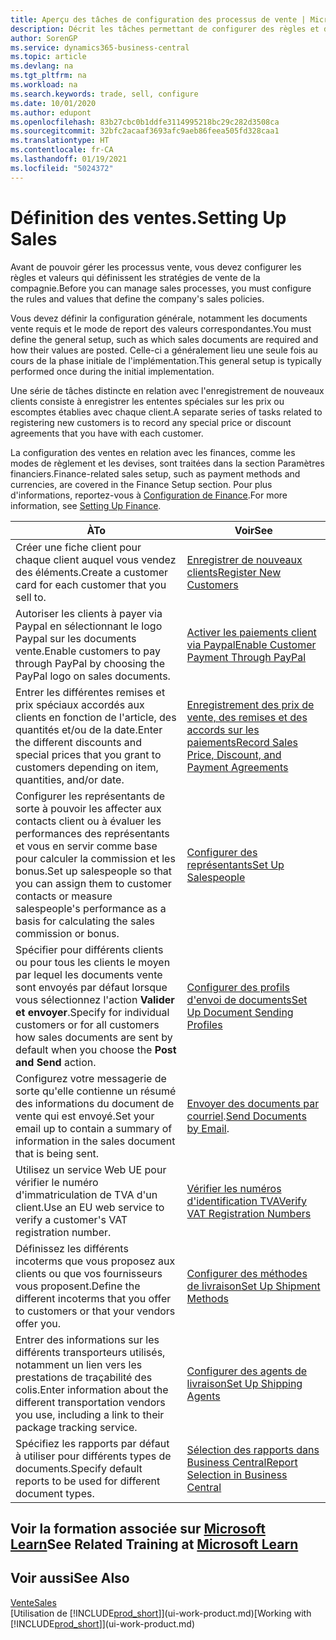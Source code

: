 ```yaml
---
title: Aperçu des tâches de configuration des processus de vente | Microsoft Docs
description: Décrit les tâches permettant de configurer des règles et des valeurs pour définir vos stratégies et vos processus de vente.
author: SorenGP
ms.service: dynamics365-business-central
ms.topic: article
ms.devlang: na
ms.tgt_pltfrm: na
ms.workload: na
ms.search.keywords: trade, sell, configure
ms.date: 10/01/2020
ms.author: edupont
ms.openlocfilehash: 83b27cbc0b1ddfe3114995218bc29c282d3508ca
ms.sourcegitcommit: 32bfc2acaaf3693afc9aeb86feea505fd328caa1
ms.translationtype: HT
ms.contentlocale: fr-CA
ms.lasthandoff: 01/19/2021
ms.locfileid: "5024372"
---
```

# <a name="setting-up-sales"></a><span data-ttu-id="db833-103">Définition des ventes.</span><span class="sxs-lookup"><span data-stu-id="db833-103">Setting Up Sales</span></span>
<span data-ttu-id="db833-104">Avant de pouvoir gérer les processus vente, vous devez configurer les règles et valeurs qui définissent les stratégies de vente de la compagnie.</span><span class="sxs-lookup"><span data-stu-id="db833-104">Before you can manage sales processes, you must configure the rules and values that define the company's sales policies.</span></span>

<span data-ttu-id="db833-105">Vous devez définir la configuration générale, notamment les documents vente requis et le mode de report des valeurs correspondantes.</span><span class="sxs-lookup"><span data-stu-id="db833-105">You must define the general setup, such as which sales documents are required and how their values are posted.</span></span> <span data-ttu-id="db833-106">Celle-ci a généralement lieu une seule fois au cours de la phase initiale de l'implémentation.</span><span class="sxs-lookup"><span data-stu-id="db833-106">This general setup is typically performed once during the initial implementation.</span></span>

<span data-ttu-id="db833-107">Une série de tâches distincte en relation avec l'enregistrement de nouveaux clients consiste à enregistrer les ententes spéciales sur les prix ou escomptes établies avec chaque client.</span><span class="sxs-lookup"><span data-stu-id="db833-107">A separate series of tasks related to registering new customers is to record any special price or discount agreements that you have with each customer.</span></span>

<span data-ttu-id="db833-108">La configuration des ventes en relation avec les finances, comme les modes de règlement et les devises, sont traitées dans la section Paramètres financiers.</span><span class="sxs-lookup"><span data-stu-id="db833-108">Finance-related sales setup, such as payment methods and currencies, are covered in the Finance Setup section.</span></span> <span data-ttu-id="db833-109">Pour plus d'informations, reportez-vous à [Configuration de Finance](finance-setup-finance.md).</span><span class="sxs-lookup"><span data-stu-id="db833-109">For more information, see [Setting Up Finance](finance-setup-finance.md).</span></span>

| <span data-ttu-id="db833-110">À</span><span class="sxs-lookup"><span data-stu-id="db833-110">To</span></span> | <span data-ttu-id="db833-111">Voir</span><span class="sxs-lookup"><span data-stu-id="db833-111">See</span></span> |
| --- | --- |
| <span data-ttu-id="db833-112">Créer une fiche client pour chaque client auquel vous vendez des éléments.</span><span class="sxs-lookup"><span data-stu-id="db833-112">Create a customer card for each customer that you sell to.</span></span> |[<span data-ttu-id="db833-113">Enregistrer de nouveaux clients</span><span class="sxs-lookup"><span data-stu-id="db833-113">Register New Customers</span></span>](sales-how-register-new-customers.md) |
| <span data-ttu-id="db833-114">Autoriser les clients à payer via Paypal en sélectionnant le logo Paypal sur les documents vente.</span><span class="sxs-lookup"><span data-stu-id="db833-114">Enable customers to pay through PayPal by choosing the PayPal logo on sales documents.</span></span> |[<span data-ttu-id="db833-115">Activer les paiements client via Paypal</span><span class="sxs-lookup"><span data-stu-id="db833-115">Enable Customer Payment Through PayPal</span></span>](sales-how-enable-payment-service-extensions.md) |
| <span data-ttu-id="db833-116">Entrer les différentes remises et prix spéciaux accordés aux clients en fonction de l'article, des quantités et/ou de la date.</span><span class="sxs-lookup"><span data-stu-id="db833-116">Enter the different discounts and special prices that you grant to customers depending on item, quantities, and/or date.</span></span> |[<span data-ttu-id="db833-117">Enregistrement des prix de vente, des remises et des accords sur les paiements</span><span class="sxs-lookup"><span data-stu-id="db833-117">Record Sales Price, Discount, and Payment Agreements</span></span>](sales-how-record-sales-price-discount-payment-agreements.md) |
| <span data-ttu-id="db833-118">Configurer les représentants de sorte à pouvoir les affecter aux contacts client ou à évaluer les performances des représentants et vous en servir comme base pour calculer la commission et les bonus.</span><span class="sxs-lookup"><span data-stu-id="db833-118">Set up salespeople so that you can assign them to customer contacts or measure salespeople's performance as a basis for calculating the sales commission or bonus.</span></span> |[<span data-ttu-id="db833-119">Configurer des représentants</span><span class="sxs-lookup"><span data-stu-id="db833-119">Set Up Salespeople</span></span>](sales-how-setup-salespeople.md) |
| <span data-ttu-id="db833-120">Spécifier pour différents clients ou pour tous les clients le moyen par lequel les documents vente sont envoyés par défaut lorsque vous sélectionnez l'action **Valider et envoyer**.</span><span class="sxs-lookup"><span data-stu-id="db833-120">Specify for individual customers or for all customers how sales documents are sent by default when you choose the **Post and Send** action.</span></span> |[<span data-ttu-id="db833-121">Configurer des profils d'envoi de documents</span><span class="sxs-lookup"><span data-stu-id="db833-121">Set Up Document Sending Profiles</span></span>](sales-how-setup-document-send-profiles.md) |
| <span data-ttu-id="db833-122">Configurez votre messagerie de sorte qu'elle contienne un résumé des informations du document de vente qui est envoyé.</span><span class="sxs-lookup"><span data-stu-id="db833-122">Set your email up to contain a summary of information in the sales document that is being sent.</span></span> |<span data-ttu-id="db833-123">[Envoyer des documents par courriel](ui-how-send-documents-email.md).</span><span class="sxs-lookup"><span data-stu-id="db833-123">[Send Documents by Email](ui-how-send-documents-email.md).</span></span> |
|<span data-ttu-id="db833-124">Utilisez un service Web UE pour vérifier le numéro d'immatriculation de TVA d'un client.</span><span class="sxs-lookup"><span data-stu-id="db833-124">Use an EU web service to verify a customer's VAT registration number.</span></span>|[<span data-ttu-id="db833-125">Vérifier les numéros d'identification TVA</span><span class="sxs-lookup"><span data-stu-id="db833-125">Verify VAT Registration Numbers</span></span>](finance-setup-vat.md)|
|<span data-ttu-id="db833-126">Définissez les différents incoterms que vous proposez aux clients ou que vos fournisseurs vous proposent.</span><span class="sxs-lookup"><span data-stu-id="db833-126">Define the different incoterms that you offer to customers or that your vendors offer you.</span></span>|[<span data-ttu-id="db833-127">Configurer des méthodes de livraison</span><span class="sxs-lookup"><span data-stu-id="db833-127">Set Up Shipment Methods</span></span>](sales-how-set-up-shipment-methods.md)|
|<span data-ttu-id="db833-128">Entrer des informations sur les différents transporteurs utilisés, notamment un lien vers les prestations de traçabilité des colis.</span><span class="sxs-lookup"><span data-stu-id="db833-128">Enter information about the different transportation vendors you use, including a link to their package tracking service.</span></span>|[<span data-ttu-id="db833-129">Configurer des agents de livraison</span><span class="sxs-lookup"><span data-stu-id="db833-129">Set Up Shipping Agents</span></span>](sales-how-to-set-up-shipping-agents.md)|
|<span data-ttu-id="db833-130">Spécifiez les rapports par défaut à utiliser pour différents types de documents.</span><span class="sxs-lookup"><span data-stu-id="db833-130">Specify default reports to be used for different document types.</span></span>|[<span data-ttu-id="db833-131">Sélection des rapports dans Business Central</span><span class="sxs-lookup"><span data-stu-id="db833-131">Report Selection in Business Central</span></span>](across-report-selections.md)|

## <a name="see-related-training-at-microsoft-learn"></a><span data-ttu-id="db833-132">Voir la formation associée sur [Microsoft Learn](/learn/paths/trade-get-started-dynamics-365-business-central/)</span><span class="sxs-lookup"><span data-stu-id="db833-132">See Related Training at [Microsoft Learn](/learn/paths/trade-get-started-dynamics-365-business-central/)</span></span>

## <a name="see-also"></a><span data-ttu-id="db833-133">Voir aussi</span><span class="sxs-lookup"><span data-stu-id="db833-133">See Also</span></span>
[<span data-ttu-id="db833-134">Vente</span><span class="sxs-lookup"><span data-stu-id="db833-134">Sales</span></span>](sales-manage-sales.md)  
<span data-ttu-id="db833-135">[Utilisation de [!INCLUDE[prod_short](includes/prod_short.md)]](ui-work-product.md)</span><span class="sxs-lookup"><span data-stu-id="db833-135">[Working with [!INCLUDE[prod_short](includes/prod_short.md)]](ui-work-product.md)</span></span>
